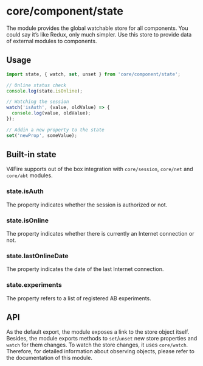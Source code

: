 # core/component/state

The module provides the global watchable store for all components. You could say it’s like Redux, only much simpler.
Use this store to provide data of external modules to components.

## Usage

```js
import state, { watch, set, unset } from 'core/component/state';

// Online status check
console.log(state.isOnline);

// Watching the session
watch('isAuth', (value, oldValue) => {
  console.log(value, oldValue);
});

// Addin a new property to the state
set('newProp', someValue);
```

## Built-in state

V4Fire supports out of the box integration with `core/session`, `core/net` and `core/abt` modules.

### state.isAuth

The property indicates whether the session is authorized or not.

### state.isOnline

The property indicates whether there is currently an Internet connection or not.

### state.lastOnlineDate

The property indicates the date of the last Internet connection.

### state.experiments

The property refers to a list of registered AB experiments.

## API

As the default export, the module exposes a link to the store object itself.
Besides, the module exports methods to `set`/`unset` new store properties and `watch` for them changes.
To watch the store changes, it uses `core/watch`. Therefore, for detailed information about observing objects,
please refer to the documentation of this module.

